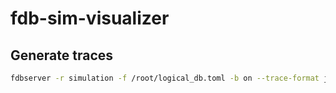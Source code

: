 # fdb-sim-visualizer

## Generate traces

```bash
fdbserver -r simulation -f /root/logical_db.toml -b on --trace-format json -L ./logs
```
